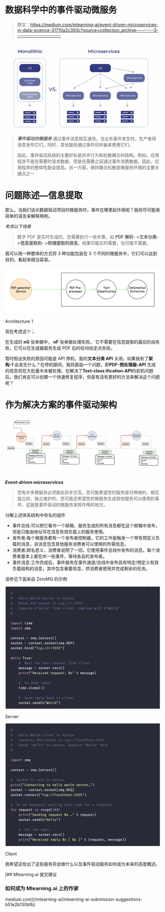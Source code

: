 # 数据科学中的事件驱动微服务

> 原文：<https://medium.com/mlearning-ai/event-driven-microservices-in-data-science-31710a2c393c?source=collection_archive---------3----------------------->

![](img/46316377310b99c277699090d5e6e31f.png)

> ***事件驱动的微服务*** 通过事件消息相互通信。当业务事件发生时，生产者用消息发布它们。同时，其他服务通过事件侦听器来使用它们。
> 
> 因此，事件驱动系统的主要好处是异步行为和松散耦合的结构。例如，应用程序不是在需要时请求数据，而是在需要之前通过事件消费数据。因此，应用程序的整体性能会提高。另一方面，保持耦合松散是微服务环境的主要关键点之一

# 问题陈述—信息提取

那么，当我们谈论数据驱动项目的微服务时，事件在哪里起作用呢？我将尽可能用简单的语言来解释用例。

*考虑以下场景*

> 数字 PDF 是实时生成的，您需要执行一些步骤，如 **PDF 解析- >文本分类- >信息提取和- >转储提取的信息**。结果可能实时需要，也可能不需要。

我可以用一种整体的方式将 3 种功能包装在 3 个不同的微服务中，它们可以达到目的。看起来相当容易。

![](img/50beeec002064d58347f6f285786e7f4.png)

Architecture 1

现在考虑这个；

在生成的 **nG** 张单据中， **nF** 张单据处理失败。
它不需要在信息提取的最后阶段失败，它可以在生成器服务生成 PDF 后的任何给定点失败。

暂时假设失败的原因可能是 API 停机，我的**文本分类 API** 关闭。如果我有了**架构-1** 会发生什么？在停机期间，我将面临一个问题，即**PDF-预处理器-API** 生成的信息将在大批量中未被处理。在解决了**Text-class ification-API**的宕机问题后，我们肯定可以创建一个快速修复程序，但是有没有更好的方法来解决这个问题呢？

# 作为解决方案的事件驱动架构

![](img/923b7f531e08e48b21bd5edd72a7b0bd.png)

***Event-driven microservices***

> 您有许多微服务必须彼此异步交互。您可能希望您的服务是可伸缩的、相互独立的、独立维护的。您可能还希望您的微服务生成其他服务可以使用的事件。这就是事件驱动的微服务发挥作用的地方。

分解上述体系结构中命名的组件

*   事件总线:可以把它看作一个邮箱，服务生成的所有消息都在这个邮箱中发布，但是只能由地址写在消息有效负载上的服务使用。
*   发布者:每个微服务都有一个发布者控制器，它的工作是触发一个带有预定义负载的消息，该消息包含其他服务消费者可以使用的所需信息。
*   消费者:顾名思义，消费者说明了一切。它使用事件总线中发布的消息。每个消费者基本上都在听一些事件，等待各自的发布者。
*   事件消息:工作完成后，事件服务在事件通道/总线中发布具有特定/预定义有效负载结构的消息，其中包含重要信息，供消费者使用并完成剩余的任务。

请参见下面来自 ZeroMQ 的示例

![](img/9f2fd69f2bbaffb27156b47a22492481.png)

Server

![](img/cac0a144682bb5c3021bfed8b7562dab.png)

Client

我希望这给出了这些服务将会做什么以及事件驱动服务如何成为未来的高度概述。

[](/mlearning-ai/mlearning-ai-submission-suggestions-b51e2b130bfb) [## Mlearning.ai 提交建议

### 如何成为 Mlearning.ai 上的作家

medium.com](/mlearning-ai/mlearning-ai-submission-suggestions-b51e2b130bfb)